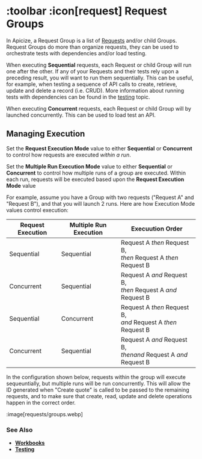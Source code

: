 # :toolbar :icon[request] Request Groups

In Apicize, a Request Group is a list of [Requests](help:requests) and/or child Groups. Request Groups do more than organize requests, they can be used to orchestrate tests with dependencies and/or load testing.  

When executing **Sequential** requests, each Request or child Group will run one after the other.  If any of your Requests and their tests rely upon a preceding result, you will want to run them sequentially.  This can be useful, for example, when testing a sequence of API calls to create, retrieve, update and delete a record (i.e. CRUD). More information about running tests with dependencies can be found in the [testing](help:testing) topic.

When executing **Concurrent** requests, each Request or child Group will by launched concurrently.  This can be used to load test an API.

## Managing Execution

Set the **Request Execution Mode** value to either **Sequential** or **Concurrent** to control how requests are executed *within a run*.

Set the **Multiple Run Execution Mode** value to either **Sequential** or **Concurrent** to control how multiple runs of a group are executed.  Within each run,
requests will be executed based upon the **Request Execution Mode** value

For example, assume you have a Group with two requests ("Request A" and "Request B"), and that you will launch 2 runs.  Here are how Execution Mode values control execution:

| Request Execution | Multiple Run Execution | Execuution Order |
|-|-|-|
| Sequential | Sequential | Request A *then* Request B,<br>*then*  Request A *then* Request B |
| Concurrent | Sequential | Request A *and* Request B,<br>*then* Request A *and* Request B | |
| Sequential | Concurrent | Request A *then* Request B,<br>*and* Request A *then* Request B | |
| Concurrent | Sequential | Request A *and* Request B,<br> *thenand* Request A *and* Request B|

In the configuration shown below, requests within the group will execute sequeuntially, but multiple runs will be run concurrently.  This will allow the ID generated when "Create quote" is called to be passed to the remaining requests, and to make sure that create, read, update and delete operations happen in the correct order.

:image[requests/groups.webp]

### See Also

* [**Workbooks**](help:workbooks)
* [**Testing**](help:testing)
